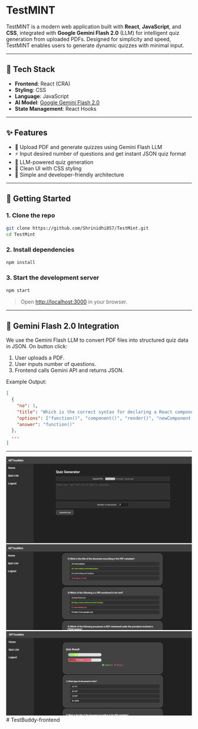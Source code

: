 # TestMINT

TestMINT is a modern web application built with **React**, **JavaScript**, and **CSS**, integrated with **Google Gemini Flash 2.0** (LLM) for intelligent quiz generation from uploaded PDFs. Designed for simplicity and speed, TestMINT enables users to generate dynamic quizzes with minimal input.

---

## 🧰 Tech Stack

- **Frontend**: React (CRA)
- **Styling**: CSS
- **Language**: JavaScript
- **AI Model**: [Google Gemini Flash 2.0](https://deepmind.google/technologies/gemini/)
- **State Management**: React Hooks

---

## ✨ Features

- 📄 Upload PDF and generate quizzes using Gemini Flash LLM
- ⚡ Input desired number of questions and get instant JSON quiz format
- 🧠 LLM-powered quiz generation
- 🎨 Clean UI with CSS styling
- 🧪 Simple and developer-friendly architecture

---

## 🚀 Getting Started

### 1. Clone the repo

```bash
git clone https://github.com/Shrinidhi857/TestMint.git
cd TestMint
```

### 2. Install dependencies

```bash
npm install
```

### 3. Start the development server

```bash
npm start
```

> Open [http://localhost:3000](http://localhost:3000) in your browser.

---

## 🤖 Gemini Flash 2.0 Integration

We use the Gemini Flash LLM to convert PDF files into structured quiz data in JSON. On button click:

1. User uploads a PDF.
2. User inputs number of questions.
3. Frontend calls Gemini API and returns JSON.

Example Output:

```json
[
  {
    "no": 1,
    "title": "Which is the correct syntax for declaring a React component?",
    "options": ["function()", "component()", "render()", "newComponent()"],
    "answer": "function()"
  },
  ...
]
```

---

![first page](img-1.png)
![seconpage](img-2.png)
![stat page](img-3.png)
#   T e s t B u d d y - f r o n t e n d 
 
 